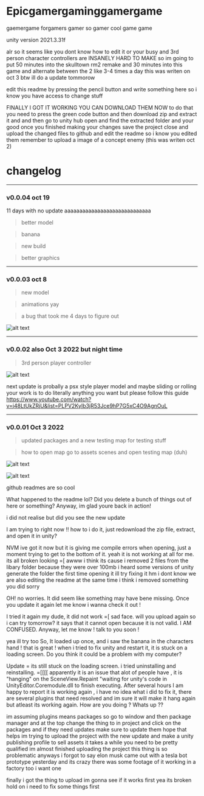 # Epicgamergaminggamergame
gaemergame
forgamers
gamer
so gamer
cool game
game

unity version 2021.3.31f 

alr so it seems like you dont know how to edit it or your busy and 3rd person character controllers are INSANELY HARD TO MAKE
so im going to put 50 minutes into the skulltown rm2 remake and 30 minutes into this game and alternate between the 2 like 3-4 times a day this was writen on oct 3 btw ill do a update tommorow

edit this readme by pressing the pencil button and write something here so i know you have access to change stuff

FINALLY I GOT IT WORKING YOU CAN DOWNLOAD THEM NOW 
to do that you need to press the green code button
and then download zip and extract it and 
and then go to unity hub open and find the extracted folder 
and your good once you finished making your changes save the project 
close and upload the changed files to github and edit the readme so i know you edited them
remember to upload a image of a concept enemy (this was writen oct 2)

# changelog

------------------------------------------------------------------------------------------------------------

### v0.0.04 oct 19

11 days with no update aaaaaaaaaaaaaaaaaaaaaaaaaaaaa

> better model

> banana 

> new build

> better graphics

------------------------------------------------------------------------------------------------------------

### v0.0.03 oct 8 

> new model

> animations yay

> a bug that took me 4 days to figure out

![alt text](https://cdn.discordapp.com/attachments/919670012028002357/1028336902358716516/2022-10-08_09-00-30_AdobeExpress.gif)

------------------------------------------------------------------------------------------------------------

### v0.0.02 also Oct 3 2022 but night time 

> 3rd person player controller

![alt text](https://cdn.discordapp.com/attachments/919670012028002357/1026717280383537192/unknown.png)

next update is probally a psx style player model and maybe sliding or rolling 
your work is to do literally anything you want but please follow this guide
https://www.youtube.com/watch?v=j48LtUkZRjU&list=PLPV2KyIb3jR53Jce9hP7G5xC4O9AgnOuL

------------------------------------------------------------------------------------------------------------

### v0.0.01 Oct 3 2022

> updated packages and a new testing map for testing stuff 

> how to open map go to assets scenes and open testing map (duh)

![alt text](https://cdn.discordapp.com/attachments/919670012028002357/1026579752364028054/unknown.png)

![alt text](https://cdn.discordapp.com/attachments/919670012028002357/1026579393079935086/unknown.png)

github readmes are so cool

What happened to the readme lol? Did you delete a bunch of things out of here or something? Anyway, im glad youre back in action! 

i did not realise but did you see the new update

I am trying to right now !! how to i do it, just redownload the zip file, extract, and open it in unity?

NVM ive got it now but it is giving me compile errors when opening, just a moment trying to get to the bottom of it.
yeah it is not working at all for me. its all broken looking =[ 
awww i think its cause i removed 2 files from the libary folder because they were over 100mb i heard some versions of unity generate the folder the first time opening it ill try fixing it
hm i dont know we are also editing the readme at the same time i think i removed something you did sorry


OH! no worries. It did seem like something may have bene missing. Once you update it again let me know i wanna check it out !

I tried it again my dude, it did not work =[ sad face. will you upload again so i can try tomorrow? it says that it cannot open because it is not valid. I AM CONFUSED.
Anyway, let me know ! talk to you soon !

yea ill try too 
So, It loaded up once, and i saw the banana in the characters hand ! that is great ! when i tried to fix unity and restart it, it is stuck on a loading screen.
Do you think it could be a problem with my computer? 

Update = its still stuck on the loading screen. i tried uninstalling and reinstalling. =[[[[
apparently it is an issue that alot of people have , it is "hanging" on the  SceneView.Repaint "waiting for unity's code 
in UnityEditor.Coremodule.dll to finish executing.
After several hours I am happy to report it is working again , i have no idea what i did to fix it, there are several plugins that need resolved and im sure it will
make it hang again but atleast its working again. How are you doing ? Whats up ??

im assuming plugins means packages so go to window and then package manager and at the top change the thing to in project and click on the packages and if they need updates make sure to update them hope that helps im trying to upload the project with the new update and make a unity publishing profile to sell assets it takes a while you need to be pretty qualified im almost finished uploading the project this thing is so problematic anyways i forgot to say elon musk came out with a tesla bot prototype yesterday and its crazy there was some footage of it working in a factory too i want one 

finally i got the thing to upload im gonna see if it works first yea its broken hold on i need to fix some things first
